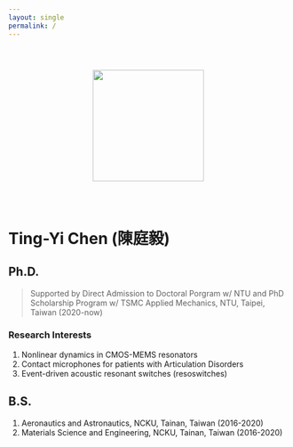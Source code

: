 ```yaml
---
layout: single
permalink: /
---
```


<center><img src="https://i.imgur.com/gVcnSDg.png" style="margin: 3em;" width="200"></center>

# Ting-Yi Chen (陳庭毅)
## Ph.D.
> Supported by Direct Admission to Doctoral Porgram w/ NTU and PhD Scholarship Program w/ TSMC
Applied Mechanics, NTU, Taipei, Taiwan (2020-now)

### Research Interests
1. Nonlinear dynamics in CMOS-MEMS resonators
2. Contact microphones for patients with Articulation Disorders
3. Event-driven acoustic resonant switches (resoswitches)
## B.S.
1. Aeronautics and Astronautics, NCKU, Tainan, Taiwan (2016-2020)
2. Materials Science and Engineering, NCKU, Tainan, Taiwan (2016-2020)